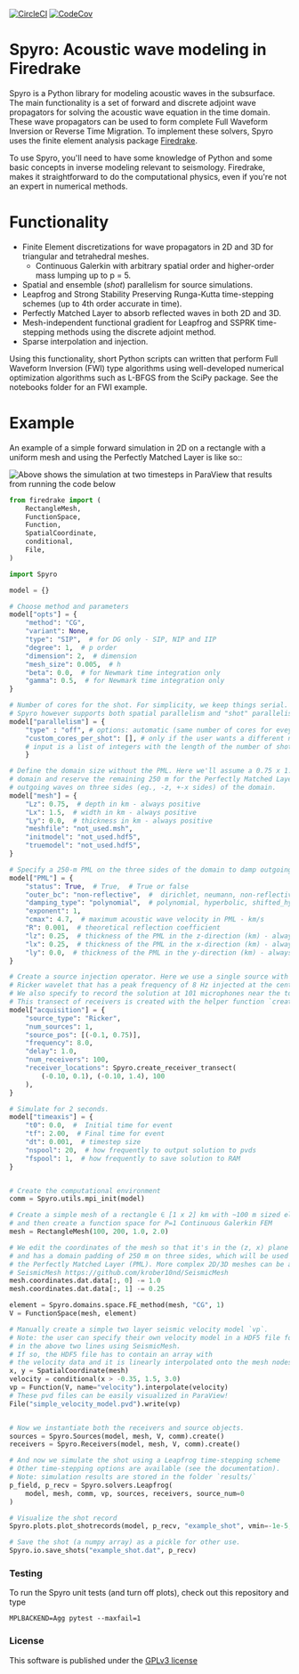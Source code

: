 [![CircleCI](https://img.shields.io/circleci/project/github/krober10nd/Spyro/master.svg?style=flat-square)](https://circleci.com/gh/krober10nd/Spyro/tree/master)
[![CodeCov](https://codecov.io/gh/krober10nd/Spyro/branch/master/graph/badge.svg)](https://codecov.io/gh/krober10nd/Spyro)

Spyro: Acoustic wave modeling in Firedrake
============================================

Spyro is a Python library for modeling acoustic waves in the subsurface. The main
functionality is a set of forward and discrete adjoint wave propagators for solving the acoustic wave equation in the time domain.
These wave propagators can be used to form complete Full Waveform Inversion or Reverse Time Migration.
To implement these solvers, Spyro uses the finite element analysis package [Firedrake](https://www.firedrakeproject.org/index.html).

To use Spyro, you'll need to have some knowledge of Python and some basic concepts in inverse modeling relevant to seismology. Firedrake,
makes it straightforward to do the computational physics, even if you're not an expert in numerical methods.

Functionality
=============

* Finite Element discretizations for wave propagators in 2D and 3D for triangular and tetrahedral meshes.
    * Continuous Galerkin with arbitrary spatial order and higher-order mass lumping up to p = 5.
* Spatial and ensemble (*shot*) parallelism for source simulations.
* Leapfrog and Strong Stability Preserving Runga-Kutta time-stepping schemes (up to 4th order accurate in time).
* Perfectly Matched Layer to absorb reflected waves in both 2D and 3D.
* Mesh-independent functional gradient for Leapfrog and SSPRK time-stepping methods using the discrete adjoint method.
* Sparse interpolation and injection.

Using this functionality, short Python scripts can written that perform Full Waveform Inversion (FWI) type algorithms using well-developed numerical optimization algorithms such as L-BFGS from the SciPy package. See the notebooks folder for an FWI example.

Example
=======

An example of a simple forward simulation in 2D on a rectangle with a uniform mesh and using the Perfectly Matched Layer is like so::

![Above shows the simulation at two timesteps in ParaView that results from running the code below](https://user-images.githubusercontent.com/18619644/94087976-7e81df00-fde5-11ea-96c0-474348286091.png)

```python
from firedrake import (
    RectangleMesh,
    FunctionSpace,
    Function,
    SpatialCoordinate,
    conditional,
    File,
)

import Spyro

model = {}

# Choose method and parameters
model["opts"] = {
    "method": "CG",
    "variant": None,
    "type": "SIP",  # for DG only - SIP, NIP and IIP
    "degree": 1,  # p order
    "dimension": 2,  # dimension
    "mesh_size": 0.005,  # h
    "beta": 0.0,  # for Newmark time integration only
    "gamma": 0.5,  # for Newmark time integration only
}

# Number of cores for the shot. For simplicity, we keep things serial.
# Spyro however supports both spatial parallelism and "shot" parallelism.
model["parallelism"] = {
    "type" : "off", # options: automatic (same number of cores for evey processor), custom, off
    "custom_cores_per_shot": [], # only if the user wants a different number of cores for every shot.
    # input is a list of integers with the length of the number of shots.
    }

# Define the domain size without the PML. Here we'll assume a 0.75 x 1.50 km
# domain and reserve the remaining 250 m for the Perfectly Matched Layer (PML) to absorb
# outgoing waves on three sides (eg., -z, +-x sides) of the domain.
model["mesh"] = {
    "Lz": 0.75,  # depth in km - always positive
    "Lx": 1.5,  # width in km - always positive
    "Ly": 0.0,  # thickness in km - always positive
    "meshfile": "not_used.msh",
    "initmodel": "not_used.hdf5",
    "truemodel": "not_used.hdf5",
}

# Specify a 250-m PML on the three sides of the domain to damp outgoing waves.
model["PML"] = {
    "status": True,  # True,  # True or false
    "outer_bc": "non-reflective",  #  dirichlet, neumann, non-reflective (outer boundary condition)
    "damping_type": "polynomial",  # polynomial, hyperbolic, shifted_hyperbolic
    "exponent": 1,
    "cmax": 4.7,  # maximum acoustic wave velocity in PML - km/s
    "R": 0.001,  # theoretical reflection coefficient
    "lz": 0.25,  # thickness of the PML in the z-direction (km) - always positive
    "lx": 0.25,  # thickness of the PML in the x-direction (km) - always positive
    "ly": 0.0,  # thickness of the PML in the y-direction (km) - always positive
}

# Create a source injection operator. Here we use a single source with a
# Ricker wavelet that has a peak frequency of 8 Hz injected at the center of the mesh.
# We also specify to record the solution at 101 microphones near the top of the domain.
# This transect of receivers is created with the helper function `create_receiver_transect`.
model["acquisition"] = {
    "source_type": "Ricker",
    "num_sources": 1,
    "source_pos": [(-0.1, 0.75)],
    "frequency": 8.0,
    "delay": 1.0,
    "num_receivers": 100,
    "receiver_locations": Spyro.create_receiver_transect(
        (-0.10, 0.1), (-0.10, 1.4), 100
    ),
}

# Simulate for 2 seconds.
model["timeaxis"] = {
    "t0": 0.0,  #  Initial time for event
    "tf": 2.00,  # Final time for event
    "dt": 0.001,  # timestep size
    "nspool": 20,  # how frequently to output solution to pvds
    "fspool": 1,  # how frequently to save solution to RAM
}


# Create the computational environment
comm = Spyro.utils.mpi_init(model)

# Create a simple mesh of a rectangle ∈ [1 x 2] km with ~100 m sized elements
# and then create a function space for P=1 Continuous Galerkin FEM
mesh = RectangleMesh(100, 200, 1.0, 2.0)

# We edit the coordinates of the mesh so that it's in the (z, x) plane
# and has a domain padding of 250 m on three sides, which will be used later to show
# the Perfectly Matched Layer (PML). More complex 2D/3D meshes can be automatically generated with
# SeismicMesh https://github.com/krober10nd/SeismicMesh
mesh.coordinates.dat.data[:, 0] -= 1.0
mesh.coordinates.dat.data[:, 1] -= 0.25

element = Spyro.domains.space.FE_method(mesh, "CG", 1)
V = FunctionSpace(mesh, element)

# Manually create a simple two layer seismic velocity model `vp`.
# Note: the user can specify their own velocity model in a HDF5 file format
# in the above two lines using SeismicMesh.
# If so, the HDF5 file has to contain an array with
# the velocity data and it is linearly interpolated onto the mesh nodes at run-time.
x, y = SpatialCoordinate(mesh)
velocity = conditional(x > -0.35, 1.5, 3.0)
vp = Function(V, name="velocity").interpolate(velocity)
# These pvd files can be easily visualized in ParaView!
File("simple_velocity_model.pvd").write(vp)


# Now we instantiate both the receivers and source objects.
sources = Spyro.Sources(model, mesh, V, comm).create()
receivers = Spyro.Receivers(model, mesh, V, comm).create()

# And now we simulate the shot using a Leapfrog time-stepping scheme
# Other time-stepping options are available (see the documentation).
# Note: simulation results are stored in the folder `results/`
p_field, p_recv = Spyro.solvers.Leapfrog(
    model, mesh, comm, vp, sources, receivers, source_num=0
)

# Visualize the shot record
Spyro.plots.plot_shotrecords(model, p_recv, "example_shot", vmin=-1e-5, vmax=1e-5)

# Save the shot (a numpy array) as a pickle for other use.
Spyro.io.save_shots("example_shot.dat", p_recv)
```

### Testing

To run the Spyro unit tests (and turn off plots), check out this repository and type
```
MPLBACKEND=Agg pytest --maxfail=1
```


### License

This software is published under the [GPLv3 license](https://www.gnu.org/licenses/gpl-3.0.en.html)

